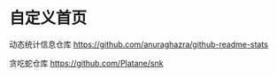 # 自定义首页

动态统计信息仓库
<https://github.com/anuraghazra/github-readme-stats>

贪吃蛇仓库
<https://github.com/Platane/snk>
